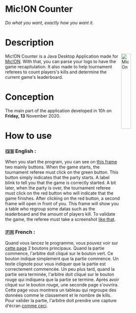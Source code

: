 # Mic!ON Counter
*Do what you want, exactly how you want it.*


# Description
<img width="25%" align="right" alt="MicOn" src="https://www.mic-on.fr/img/banner_bg%20logo"/>

Mic!ON Counter is a Java Desktop Application made for <a href="https://www.mic-on.fr/" target="_blank">Mic!ON</a>. With that, you can parse your logs to have the game recapitulation. It also made to help tournament referees to count players's kills and determine the current game's leaderboard.

# Conception
The main part of the application developed in 10h on **Friday, 13** November 2020.

# How to use
### 🇬🇧 English :
When you start the program, you can see on <a href="https://prnt.sc/viw9mp" target="_blank">this frame</a> two mainly buttons. When the game starts, the tournament referee must click on the green button. This button simply indicates that the party starts. A label blink to tell you that the game is correctly started.
A bit later, when the party is over, the tournament referee must click on the red button who will indicate that the game finishes.
After clicking on the red button, a second frame will open in front of you. This frame will show you a table who regroup some datas such as the leaderboard and the amount of players kill.
To validate the game, the referee must take a screenshot <a href="https://prnt.sc/viwg3w" target="_blank">like that</a>.

### 🇫🇷 French :
Quand vous lancez le programme, vous pouvez voir sur <a href="https://prnt.sc/viw9mp" target="_blank">cette page</a> 2 boutons principaux. Quand la partie commence, l'arbitre doit cliqué sur le bouton vert. Ce bouton indique simplement que la partie commence. Un texte clignote pour vous indiquer que la partie est correctement commencée.
Un peu plus tard, quand la partie sera terminée, l'arbitre doit cliqué sur le bouton rouge qui indiquera que la partie se termine.
Après avoir cliqué sur le bouton rouge, une seconde page s'ouvrira. Cette page vous montrera un tableau qui regroupe des données comme le classement et le nombre de kills.
Pour valider la partie, l'arbitre doit prendre une capture d'écran <a href="https://prnt.sc/viwg3w" target="_blank">comme ceci</a>.
